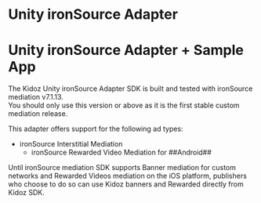 # Unity ironSource Adapter

# Unity ironSource Adapter + Sample App

The Kidoz Unity ironSource Adapter SDK is built and tested with ironSource mediation v7.1.13.<BR>
You should only use this version or above as it is the first stable custom mediation release. <BR>

This adapter offers support for the following ad types:

+ ironSource Interstitial Mediation 
  + ironSource Rewarded Video Mediation for ##Android##
  
Until ironSource mediation SDK supports Banner mediation for custom networks and Rewarded Videos mediation on the iOS platform, publishers who choose to do so can use Kidoz banners and Rewarded directly from Kidoz SDK.<BR>
